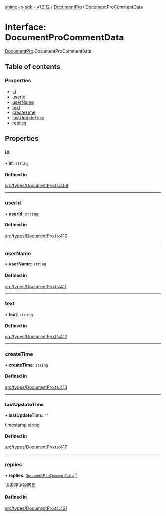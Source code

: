 [shimo-js-sdk - v1.2.12](/README.md) / [DocumentPro](/modules/DocumentPro.md) / DocumentProCommentData

# Interface: DocumentProCommentData

[DocumentPro](/modules/DocumentPro.md).DocumentProCommentData

## Table of contents

### Properties

- [id](/interfaces/DocumentPro.DocumentProCommentData.md#id)
- [userId](/interfaces/DocumentPro.DocumentProCommentData.md#userid)
- [userName](/interfaces/DocumentPro.DocumentProCommentData.md#username)
- [text](/interfaces/DocumentPro.DocumentProCommentData.md#text)
- [createTime](/interfaces/DocumentPro.DocumentProCommentData.md#createtime)
- [lastUpdateTime](/interfaces/DocumentPro.DocumentProCommentData.md#lastupdatetime)
- [replies](/interfaces/DocumentPro.DocumentProCommentData.md#replies)

## Properties

### id

• **id**: `string`

#### Defined in

[src/types/DocumentPro.ts:409](https://github.com/byte9527/shimo-js-sdk/blob/main/src/types/DocumentPro.ts#L409)

___

### userId

• **userId**: `string`

#### Defined in

[src/types/DocumentPro.ts:410](https://github.com/byte9527/shimo-js-sdk/blob/main/src/types/DocumentPro.ts#L410)

___

### userName

• **userName**: `string`

#### Defined in

[src/types/DocumentPro.ts:411](https://github.com/byte9527/shimo-js-sdk/blob/main/src/types/DocumentPro.ts#L411)

___

### text

• **text**: `string`

#### Defined in

[src/types/DocumentPro.ts:412](https://github.com/byte9527/shimo-js-sdk/blob/main/src/types/DocumentPro.ts#L412)

___

### createTime

• **createTime**: `string`

#### Defined in

[src/types/DocumentPro.ts:413](https://github.com/byte9527/shimo-js-sdk/blob/main/src/types/DocumentPro.ts#L413)

___

### lastUpdateTime

• **lastUpdateTime**: ``""``

timestamp string

#### Defined in

[src/types/DocumentPro.ts:417](https://github.com/byte9527/shimo-js-sdk/blob/main/src/types/DocumentPro.ts#L417)

___

### replies

• **replies**: [`DocumentProCommentData`](/interfaces/DocumentPro.DocumentProCommentData.md)[]

该条评论的回复

#### Defined in

[src/types/DocumentPro.ts:421](https://github.com/byte9527/shimo-js-sdk/blob/main/src/types/DocumentPro.ts#L421)
